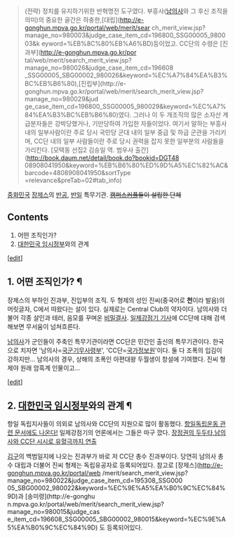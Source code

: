 > (전략) 정치를 유지하기위한 반혁명전 도구였다. 부흥사([남의사](%EB%82%A8%EC%9D%98%EC%82%AC.md)와 그
후신 조직을 의미)의 중요한 골간은 하충한,[대립](http://e-gonghun.mpva.go.kr/portal/web/merit/sear
ch_merit_view.jsp?manage_no=980003&judge_case_item_cd=196800_SSG00005_980003&k
eyword=%EB%8C%80%EB%A6%BD)등이었고. CC단의 수령은 [진과부](http://e-gonghun.mpva.go.kr/por
tal/web/merit/search_merit_view.jsp?manage_no=980026&judge_case_item_cd=196608
_SSG00005_SBG00002_980026&keyword=%EC%A7%84%EA%B3%BC%EB%B6%80),[진립부](http://e-
gonghun.mpva.go.kr/portal/web/merit/search_merit_view.jsp?manage_no=980029&jud
ge_case_item_cd=196800_SSG00005_980029&keyword=%EC%A7%84%EA%B3%BC%EB%B6%80)였다.
그러나 이 두 개조직의 많은 소자산 계급분자들은 강박당했거나, 기만당하여 가입한 자들이었다. 여기서 말하는 부흥사 내의 일부사람이란 주로
당시 국민당 군대 내의 일부 중급 및 하급 군관을 가리키며, CC단 내의 일부 사람들이란 주로 당시 권력을 잡지 못한 일부분의 사람들을
가리킨다. [모택동 선집2 김승일 역. 범우사 출간](http://book.daum.net/detail/book.do?bookid=DGT48
08908041950&keyword=%EB%B6%80%ED%9D%A5%EC%82%AC&barcode=4808908041950&sortType
=relevance&preTab=02#tab_info)

[중화민국](%EC%A4%91%ED%99%94%EB%AF%BC%EA%B5%AD.md)
[장제스](%EC%9E%A5%EC%A0%9C%EC%8A%A4.md)의 [반공](%EB%B0%98%EA%B3%B5.md),
[반일](%EB%B0%98%EC%9D%BC.md) 특무기관. <del>[캠퍼스커플](%EC%BA%A0%ED%8D%BC%EC%8A%A4%20%EC%BB%A4%ED%94%8C.md)들이 설립한 단체</del>

## Contents

    

1. 어떤 조직인가? 
2. [대한민국 임시정부](%EB%8C%80%ED%95%9C%EB%AF%BC%EA%B5%AD%20%EC%9E%84%EC%8B%9C%EC%A0%95%EB%B6%80.md)와의 관계 

[[edit](http://rigvedawiki.net/r1/wiki.php/CC%EB%8B%A8?action=edit&section=1)]

## 1. 어떤 조직인가? ¶

장제스의 부하인 진과부, 진입부의 조직. 두 형제의 성인 진씨(중국어로 **천**이라 발음)의 머릿글자, C에서 따왔다는 설이 있다.
실제로는 Central Club의 약자이다. 남의사와 더불어 각종 살인과 테러, 음모를 꾸며온
[비밀결사](%EB%B9%84%EB%B0%80%EA%B2%B0%EC%82%AC.md). [일제강점기
기사](http://newslibrary.naver.com/search/searchByDate.nhn)에 CC단에 대해 검색해보면 무서움이
넘쳐흐른다.

  

[남의사](%EB%82%A8%EC%9D%98%EC%82%AC.md)가 군인들이 주축인 특무기관이라면 CC단은 민간인 출신의
특무기관이다. 한국으로 치자면 '남의사=[국군기무사령부](%EA%B5%AD%EA%B5%B0%EA%B8%B0%EB%AC%B4%EC%82%AC%EB%A0%B9%EB%B6%80.md)',
'CC단=[국가정보원](%EA%B5%AD%EA%B0%80%EC%A0%95%EB%B3%B4%EC%9B%90.md)'이다. 둘 다 조폭의
입김이 강하지만... 남의사의 경우, 상해의 조폭인 아편대왕 두월생이 창설에 기여했다. 진씨 형제야 원래 암흑계 인물이고...

[[edit](http://rigvedawiki.net/r1/wiki.php/CC%EB%8B%A8?action=edit&section=2)]

## 2. [대한민국 임시정부](%EB%8C%80%ED%95%9C%EB%AF%BC%EA%B5%AD%20%EC%9E%84%EC%8B%9C%EC%A0%95%EB%B6%80.md)와의 관계 ¶

항일 독립지사들이 의외로 남의사와 CC단의 지원으로 많이 활동했다. [항일독립운동 관련 문서에도
나온다!](http://www.history.go.kr/url.jsp?ID=NIKH.DB-ha_d_170_1080) 일제강점기의 언론에서는
그들은 마구 깠다. [장정권의 두두타,남의사와 CC단 시시로 유혈극까지
연출](http://www.history.go.kr/url.jsp?ID=NIKH.DB-np_jj_1934_12_28_0360)

  

[김구](%EA%B9%80%EA%B5%AC.md)의 백범일지에 나오는 진과부가 바로 저 CC단 총수 진과부이다. 당연히 남의사 총수
대립과 더불어 진씨 형제는 독립유공자로 등록되어있다. 참고로 [장제스](http://e-gonghun.mpva.go.kr/portal/web
/merit/search_merit_view.jsp?manage_no=980022&judge_case_item_cd=195308_SSG000
05_SBG00002_980022&keyword=%EC%9E%A5%EA%B0%9C%EC%84%9D)과 [송미령](http://e-gonghu
n.mpva.go.kr/portal/web/merit/search_merit_view.jsp?manage_no=980015&judge_cas
e_item_cd=196608_SSG00005_SBG00002_980015&keyword=%EC%9E%A5%EA%B0%9C%EC%84%9D)
도 등록되어있다.

